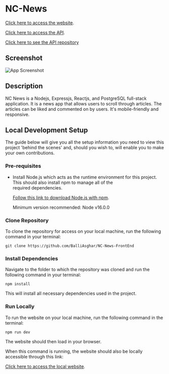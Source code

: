 # NC-News

[Click here to access the website](https://balliasghar.dev/projects/nc-news/).

[Click here to access the API](https://balli-test-news.herokuapp.com/api).

[Click here to see the API repository](https://github.com/BalliAsghar/Nc-News)

## Screenshot

![App Screenshot](https://i.imgur.com/T95gLl1.png)

## Description

NC News is a Nodejs, Expressjs, Reactjs, and PostgreSQL full-stack application. It is a news app that allows users to scroll through articles. The articles can be liked and commented on by users. It's mobile-friendly and responsive.

## Local Development Setup

The guide below will give you all the setup information you need to view this project 'behind the scenes' and, should you wish to, will enable you to make your own contributions.

### Pre-requisites

- Install Node.js which acts as the runtime environment for this project. This should also install npm to manage all of the  
   required dependencies.

  [Follow this link to download Node.js with npm](https://nodejs.org/en/download/current/).

  Minimum version recommended: Node v16.0.0

### Clone Repository

To clone the repository for access on your local machine, run the following command in your terminal:

`git clone https://github.com/BalliAsghar/NC-News-FrontEnd`

### Install Dependencies

Navigate to the folder to which the repository was cloned and run the following command in your terminal:

`npm install`

This will install all necessary dependencies used in the project.

### Run Locally

To run the website on your local machine, run the following command in the terminal:

`npm run dev`

The website should then load in your browser.

When this command is running, the website should also be locally accessible through this link:

[Click here to access the local website](http://localhost:3000/).
